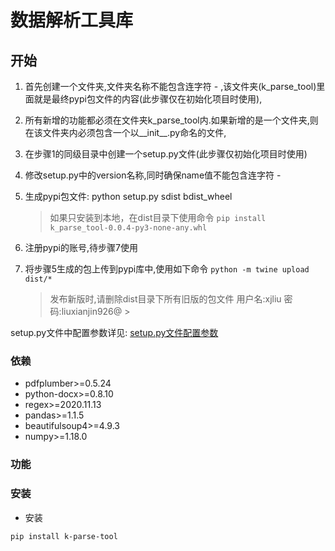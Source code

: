 # 数据解析工具库



## 开始
1. 首先创建一个文件夹,文件夹名称不能包含连字符 - ,该文件夹(k_parse_tool)里面就是最终pypi包文件的内容(此步骤仅在初始化项目时使用),
2. 所有新增的功能都必须在文件夹k_parse_tool内.如果新增的是一个文件夹,则在该文件夹内必须包含一个以__init__.py命名的文件,
3. 在步骤1的同级目录中创建一个setup.py文件(此步骤仅初始化项目时使用)
4. 修改setup.py中的version名称,同时确保name值不能包含连字符 -
5. 生成pypi包文件:  python setup.py sdist bdist_wheel
    > 如果只安装到本地，在dist目录下使用命令  `pip install k_parse_tool-0.0.4-py3-none-any.whl`
6. 注册pypi的账号,待步骤7使用
7. 将步骤5生成的包上传到pypi库中,使用如下命令
    `python -m twine upload dist/*`
    
     > 发布新版时,请删除dist目录下所有旧版的包文件
     > 用户名:xjliu
     > 密码:liuxianjin926@
                                                                        >
    

setup.py文件中配置参数详见:
    [setup.py文件配置参数](https://packaging.python.org/tutorials/packaging-projects/)
    
### 依赖
- pdfplumber>=0.5.24
- python-docx>=0.8.10
- regex>=2020.11.13
- pandas>=1.1.5
- beautifulsoup4>=4.9.3
- numpy>=1.18.0
### 功能

### 安装
- 安装

```pip install k-parse-tool```



